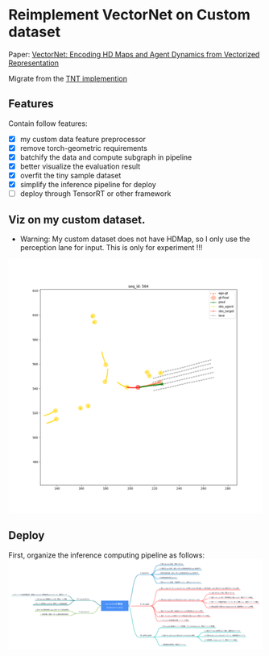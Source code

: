 <!--
 * @Author: zhanghao
 * @Date: 2023-03-08 14:32:01
 * @LastEditors: zhanghao2 zhanghao2@sg.cambricon.com
 * @LastEditTime: 2023-03-10 21:50:02
 * @FilePath: /vectornet/README.md
 * @Description: 
-->
# Reimplement VectorNet on Custom dataset

Paper: [VectorNet: Encoding HD Maps and Agent Dynamics from Vectorized Representation](https://arxiv.org/abs/2005.04259)

Migrate from the [TNT implemention]()

## Features
Contain follow features:
- [x] my custom data feature preprocessor
- [x] remove torch-geometric requirements
- [x] batchify the data and compute subgraph in pipeline
- [x] better visualize the evaluation result
- [x] overfit the tiny sample dataset
- [x] simplify the inference pipeline for deploy
- [ ] deploy through TensorRT or other framework

## Viz on my custom dataset.
* Warning: My custom dataset does not have HDMap, so I only use the perception lane for input. This is only for experiment !!!

![](docs/viz.png) 


## Deploy

First, organize the inference computing pipeline as follows:
![](docs/VectorNet计算图.png) 

